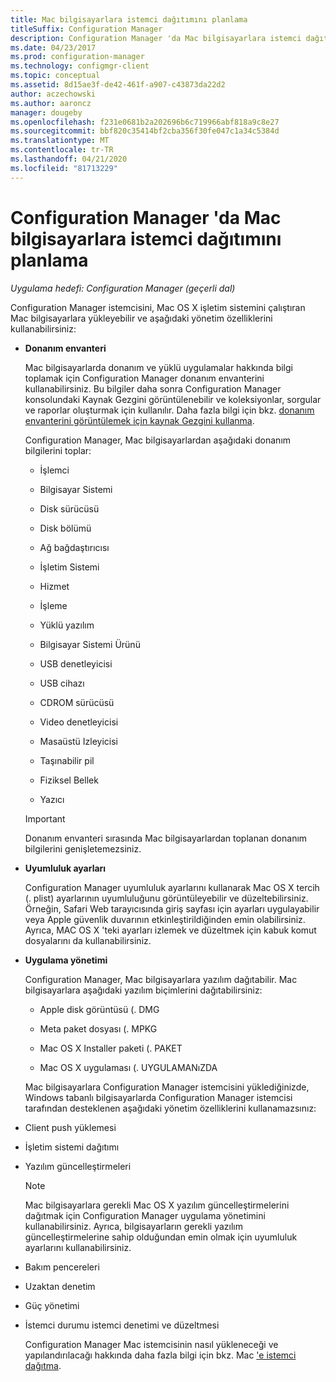 ```yaml
---
title: Mac bilgisayarlara istemci dağıtımını planlama
titleSuffix: Configuration Manager
description: Configuration Manager 'da Mac bilgisayarlara istemci dağıtımını planlayın.
ms.date: 04/23/2017
ms.prod: configuration-manager
ms.technology: configmgr-client
ms.topic: conceptual
ms.assetid: 8d15ae3f-de42-461f-a907-c43873da22d2
author: aczechowski
ms.author: aaroncz
manager: dougeby
ms.openlocfilehash: f231e0681b2a202696b6c719966abf818a9c8e27
ms.sourcegitcommit: bbf820c35414bf2cba356f30fe047c1a34c5384d
ms.translationtype: MT
ms.contentlocale: tr-TR
ms.lasthandoff: 04/21/2020
ms.locfileid: "81713229"
---
```

# <a name="planning-for-client-deployment-to-mac-computers-in-configuration-manager"></a>Configuration Manager 'da Mac bilgisayarlara istemci dağıtımını planlama

*Uygulama hedefi: Configuration Manager (geçerli dal)*

Configuration Manager istemcisini, Mac OS X işletim sistemini çalıştıran Mac bilgisayarlara yükleyebilir ve aşağıdaki yönetim özelliklerini kullanabilirsiniz:  

- **Donanım envanteri**  

   Mac bilgisayarlarda donanım ve yüklü uygulamalar hakkında bilgi toplamak için Configuration Manager donanım envanterini kullanabilirsiniz. Bu bilgiler daha sonra Configuration Manager konsolundaki Kaynak Gezgini görüntülenebilir ve koleksiyonlar, sorgular ve raporlar oluşturmak için kullanılır. Daha fazla bilgi için bkz. [donanım envanterini görüntülemek için kaynak Gezgini kullanma](../../../../core/clients/manage/inventory/use-resource-explorer-to-view-hardware-inventory.md).  

   Configuration Manager, Mac bilgisayarlardan aşağıdaki donanım bilgilerini toplar:  

  -   İşlemci  

  -   Bilgisayar Sistemi  

  -   Disk sürücüsü  

  -   Disk bölümü  

  -   Ağ bağdaştırıcısı  

  -   İşletim Sistemi  

  -   Hizmet  

  -   İşleme  

  -   Yüklü yazılım  

  -   Bilgisayar Sistemi Ürünü  

  -   USB denetleyicisi  

  -   USB cihazı  

  -   CDROM sürücüsü  

  -   Video denetleyicisi  

  -   Masaüstü Izleyicisi  

  -   Taşınabilir pil  

  -   Fiziksel Bellek  

  -   Yazıcı  

  > [!IMPORTANT]  
  >  Donanım envanteri sırasında Mac bilgisayarlardan toplanan donanım bilgilerini genişletemezsiniz.  

- **Uyumluluk ayarları**  

   Configuration Manager uyumluluk ayarlarını kullanarak Mac OS X tercih (. plist) ayarlarının uyumluluğunu görüntüleyebilir ve düzeltebilirsiniz. Örneğin, Safari Web tarayıcısında giriş sayfası için ayarları uygulayabilir veya Apple güvenlik duvarının etkinleştirildiğinden emin olabilirsiniz. Ayrıca, MAC OS X 'teki ayarları izlemek ve düzeltmek için kabuk komut dosyalarını da kullanabilirsiniz.  

- **Uygulama yönetimi**  

   Configuration Manager, Mac bilgisayarlara yazılım dağıtabilir. Mac bilgisayarlara aşağıdaki yazılım biçimlerini dağıtabilirsiniz:  

  -   Apple disk görüntüsü (. DMG  

  -   Meta paket dosyası (. MPKG  

  -   Mac OS X Installer paketi (. PAKET  

  -   Mac OS X uygulaması (. UYGULAMANıZDA  

  Mac bilgisayarlara Configuration Manager istemcisini yüklediğinizde, Windows tabanlı bilgisayarlarda Configuration Manager istemcisi tarafından desteklenen aşağıdaki yönetim özelliklerini kullanamazsınız:  

- Client push yüklemesi  

- İşletim sistemi dağıtımı  

- Yazılım güncelleştirmeleri  

  > [!NOTE]  
  >  Mac bilgisayarlara gerekli Mac OS X yazılım güncelleştirmelerini dağıtmak için Configuration Manager uygulama yönetimini kullanabilirsiniz. Ayrıca, bilgisayarların gerekli yazılım güncelleştirmelerine sahip olduğundan emin olmak için uyumluluk ayarlarını kullanabilirsiniz.  

- Bakım pencereleri  

- Uzaktan denetim  

- Güç yönetimi  

- İstemci durumu istemci denetimi ve düzeltmesi  

  Configuration Manager Mac istemcisinin nasıl yükleneceği ve yapılandırılacağı hakkında daha fazla bilgi için bkz. Mac ['e istemci dağıtma](../../../../core/clients/deploy/deploy-clients-to-macs.md).
